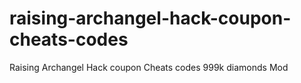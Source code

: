 # raising-archangel-hack-coupon-cheats-codes
Raising Archange‪l Hack coupon Cheats codes 999k diamonds Mod
